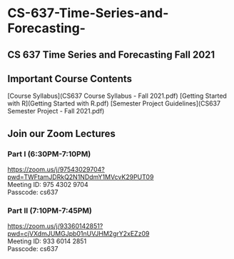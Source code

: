 # CS-637-Time-Series-and-Forecasting-
## CS 637 Time Series and Forecasting Fall 2021

## Important Course Contents
[Course Syllabus](CS637 Course Syllabus - Fall 2021.pdf)
[Getting Started with R](Getting Started with R.pdf)
[Semester Project Guidelines](CS637 Semester Project - Fall 2021.pdf)


## Join our Zoom Lectures

### Part I (6:30PM-7:10PM)  
https://zoom.us/j/97543029704?pwd=TWFtamJDRkQ2N1NDdmY1MVcvK29PUT09  
Meeting ID: 975 4302 9704  
Passcode: cs637  

### Part II (7:10PM-7:45PM)  
https://zoom.us/j/93360142851?pwd=cjVXdmJUMGJpb01nUVJHM2grY2xEZz09  
Meeting ID: 933 6014 2851  
Passcode: cs637  


